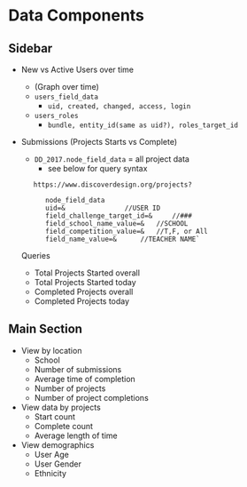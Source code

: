 # Data Components

## Sidebar
* New vs Active Users over time
    - (Graph over time)
    - `users_field_data` 
	    - `uid, created, changed, access, login`
    - `users_roles`
	    - `bundle, entity_id(same as uid?), roles_target_id`
    
 
* Submissions (Projects Starts vs Complete)
    - `DD_2017.node_field_data` = all project data
	    - see below for query syntax	
   	
	`	https://www.discoverdesign.org/projects?`

			node_field_data
			uid=& 				//USER ID
			field_challenge_target_id=& 	//###
			field_school_name_value=& 	//SCHOOL
			field_competition_value=& 	//T,F, or All
			field_name_value=& 		//TEACHER NAME`
	
	Queries
	
    - Total Projects Started overall
    - Total Projects Started today 
    - Completed Projects overall
    - Completed Projects today

## Main Section
* View by location
    - School
    - Number of submissions
    - Average time of completion
    - Number of projects
    - Number of project completions
* View data by projects
    - Start count
    - Complete count
    - Average length of time
* View demographics
    - User Age
    - User Gender
    - Ethnicity

